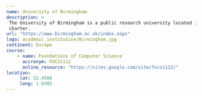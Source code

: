 ```yaml
---
name: University of Birmingham 
description: >
 The University of Birmingham is a public research university located in Edgbaston, Birmingham, United Kingdom. It received its royal charter in 1900 as a successor to Queen's College, Birmingham, and Mason Science College, making it the first English civic or 'red brick' university to receive its own royal
 charter.
url: "https://www.birmingham.ac.uk/index.aspx"
logo: academic_institution/Birmingham.jpg
continent: Europe
course:
    - name: Foundations of Computer Science 
      accronym: FOCS1112
      online_resource: "https://sites.google.com/site/focs1112/"
location:
     lat: 52.4508
     long: 1.9305
---
```


